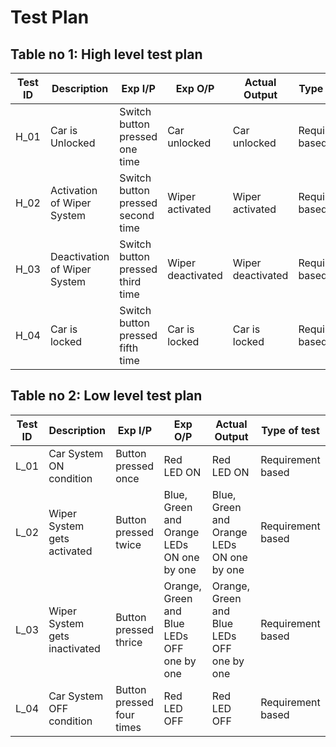 # Test Plan
## Table no 1: High level test plan
Test ID | Description | Exp I/P | Exp O/P | Actual Output | Type of test  
--------|-------------|---------|---------|---------------|---------------
H_01  | Car is Unlocked | Switch button pressed one time | Car unlocked | Car unlocked | Requirement based
H_02  | Activation of Wiper System | Switch button pressed second time | Wiper activated | Wiper activated | Requirement based
H_03  | Deactivation of Wiper System| Switch button pressed third time | Wiper deactivated | Wiper deactivated  | Requirement based
H_04  | Car is locked | Switch button pressed fifth time | Car is locked | Car is locked | Requirement based

## Table no 2: Low level test plan
Test ID | Description | Exp I/P | Exp O/P | Actual Output | Type of test  
--------|-------------|---------|---------|---------------|---------------
L_01  | Car System ON condition | Button pressed once | Red LED ON | Red LED ON | Requirement based
L_02  | Wiper System gets activated | Button pressed twice | Blue, Green and Orange LEDs ON one by one | Blue, Green and Orange LEDs ON one by one | Requirement based
L_03  | Wiper System gets inactivated | Button pressed thrice | Orange, Green and Blue LEDs OFF one by one | Orange, Green and Blue LEDs OFF one by one | Requirement based
L_04  | Car System OFF condition | Button pressed four times | Red LED OFF | Red LED OFF | Requirement based
